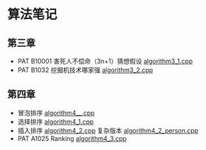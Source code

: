 # 算法笔记

## 第三章

- PAT B10001 害死人不偿命（3n+1）猜想假设 [algorithm3_1.cpp](./algorithm3_1.cpp)
- PAT B1032 挖掘机技术哪家强 [algorithm3_2.cpp](./algorithm3_2.cpp)

## 第四章

- 冒泡排序 [algorithm4__.cpp](./algorithm4__.cpp)
- 选择排序 [algorithm4_1.cpp](./algorithm4_1.cpp)
- 插入排序 [algorithm4_2.cpp](./algorithm4_2.cpp)  复杂版本 [algorithm4_2_person.cpp](./algorithm4_2_person.cpp)
- PAT A1025 Ranking  [algorithm4_3.cpp](./algorithm4_3.cpp)  
